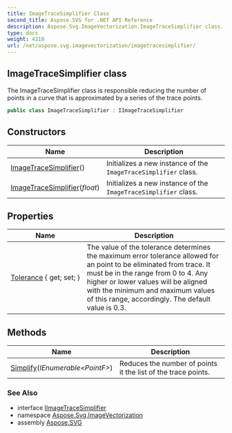 ```yaml
---
title: ImageTraceSimplifier Class
second_title: Aspose.SVG for .NET API Reference
description: Aspose.Svg.ImageVectorization.ImageTraceSimplifier class. The ImageTraceSimplifier class is responsible reducing the number of points in a curve that is approximated by a series of the trace points
type: docs
weight: 4210
url: /net/aspose.svg.imagevectorization/imagetracesimplifier/
---
```

## ImageTraceSimplifier class

The ImageTraceSimplifier class is responsible reducing the number of points in a curve that is approximated by a series of the trace points.

```csharp
public class ImageTraceSimplifier : IImageTraceSimplifier
```

## Constructors

| Name | Description |
| --- | --- |
| [ImageTraceSimplifier](imagetracesimplifier/#constructor)() | Initializes a new instance of the `ImageTraceSimplifier` class. |
| [ImageTraceSimplifier](imagetracesimplifier/#constructor_1)(*float*) | Initializes a new instance of the `ImageTraceSimplifier` class. |

## Properties

| Name | Description |
| --- | --- |
| [Tolerance](../../aspose.svg.imagevectorization/imagetracesimplifier/tolerance/) { get; set; } | The value of the tolerance determines the maximum error tolerance allowed for an point to be eliminated from trace. It must be in the range from 0 to 4. Any higher or lower values will be aligned with the minimum and maximum values of this range, accordingly. The default value is 0.3. |

## Methods

| Name | Description |
| --- | --- |
| [Simplify](../../aspose.svg.imagevectorization/imagetracesimplifier/simplify/)(*IEnumerable&lt;PointF&gt;*) | Reduces the number of points it the list of the trace points. |

### See Also

* interface [IImageTraceSimplifier](../iimagetracesimplifier/)
* namespace [Aspose.Svg.ImageVectorization](../../aspose.svg.imagevectorization/)
* assembly [Aspose.SVG](../../)

